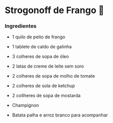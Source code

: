 # Strogonoff de Frango :chicken:

### Ingredientes

- 1 quilo de peito de frango

- 1 tablete de caldo de galinha

- 3 colheres de sopa de óleo

- 2 latas de creme de leite sem soro

- 2 colheres de sopa de molho de tomate

- 2 colheres de sola de ketchup

- 2 collheres de sopa de mostarda

- Champignon

- Batata palha e arroz branco para acompanhar

  





